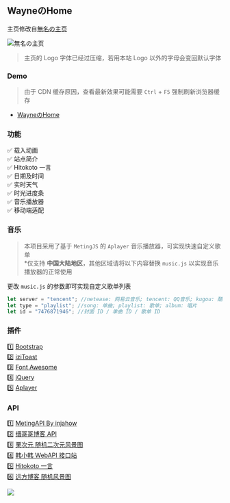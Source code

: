 <p>
<strong><h2>WayneのHome</h2></strong>
</p>

主页修改自[無名の主页](https://github.com/imsyy/home)

![無名の主页](https://s2.loli.net/2022/07/14/K5JigfvDoNewtuS.webp)

>主页的 Logo 字体已经过压缩，若用本站 Logo 以外的字母会变回默认字体

### Demo
>由于 CDN 缓存原因，查看最新效果可能需要 `Ctrl` + `F5` 强制刷新浏览器缓存

- [WayneのHome](https://waynenet.pages.dev/)

### 功能

✅ 载入动画     
✅ 站点简介      
✅ Hitokoto 一言     
✅ 日期及时间      
✅ 实时天气      
✅ 时光进度条     
✅ 音乐播放器      
✅ 移动端适配     

### 音乐

>本项目采用了基于 `MetingJS` 的 `Aplayer` 音乐播放器，可实现快速自定义歌单  
>*仅支持 **中国大陆地区**，其他区域请将以下内容替换 `music.js` 以实现音乐播放器的正常使用

更改 `music.js` 的参数即可实现自定义歌单列表

```js
let server = "tencent"; //netease: 网易云音乐; tencent: QQ音乐; kugou: 酷狗音乐; xiami: 虾米; kuwo: 酷我
let type = "playlist"; //song: 单曲; playlist: 歌单; album: 唱片
let id = "7476871946"; //封面 ID / 单曲 ID / 歌单 ID
```

### 插件

1️⃣ [Bootstrap](https://getbootstrap.com/)     
2️⃣ [iziToast](https://izitoast.marcelodolza.com/)     
3️⃣ [Font Awesome](https://fontawesome.com/)     
4️⃣ [jQuery](https://jquery.com/)      
5️⃣ [Aplayer](https://aplayer.js.org/)     

### API

1️⃣ [MetingAPI By injahow](https://api.injahow.cn/meting/)     
2️⃣ [缙哥哥博客 API](https://www.dujin.org/3618.html)      
3️⃣ [栗次元 随机二次元风景图](https://t.mwm.moe/)       
4️⃣ [韩小韩 WebAPI 接口站](https://api.vvhan.com/)       
5️⃣ [Hitokoto 一言](https://hitokoto.cn/)        
6️⃣ [远方博客 随机风景图](https://blog.ltyuanfang.cn/)       

<a title="Copyright" target="_blank" href="https://kong.pub/"><img src="https://img.shields.io/badge/Copyright%20%C2%A9%202022--2024-Wayne-red"></a>
